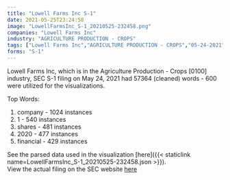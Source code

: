 ```yaml
---
title: "Lowell Farms Inc S-1"
date: 2021-05-25T23:24:58
image: "LowellFarmsInc_S-1_20210525-232458.png"
companies: "Lowell Farms Inc"
industry: "AGRICULTURE PRODUCTION - CROPS"
tags: ["Lowell Farms Inc","AGRICULTURE PRODUCTION - CROPS","05-24-2021","S-1"]
forms: "S-1"
---
```

Lowell Farms Inc, which is in the Agriculture Production - Crops [0100] industry, SEC S-1 filing on May 24, 2021 had 57364 (cleaned) words - 600 were utilized for the visualizations.

Top Words:
1. company - 1024 instances
2. 1 - 540 instances
3. shares - 481 instances
4. 2020 - 477 instances
5. financial - 429 instances


See the parsed data used in the visualization [here]({{< staticlink name=LowellFarmsInc_S-1_20210525-232458.json >}}).  
View the actual filing on the SEC website [here](https://www.sec.gov/Archives/edgar/data/1838128/0001654954-21-006234.txt)